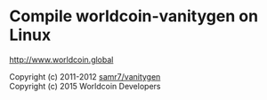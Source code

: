 Compile worldcoin-vanitygen on Linux
========================

http://www.worldcoin.global

Copyright (c) 2011-2012 [samr7/vanitygen](https://github.com/samr7/vanitygen)  
Copyright (c) 2015 Worldcoin Developers